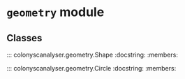 # `geometry` module

## Classes

::: colonyscanalyser.geometry.Shape
    :docstring:
    :members:

::: colonyscanalyser.geometry.Circle
    :docstring:
    :members: